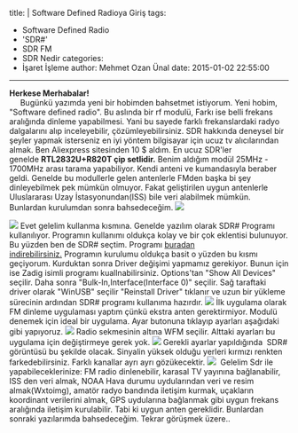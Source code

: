 title: |
  Software Defined Radioya Giriş
tags:
  - Software Defined Radio
  - 'SDR#'
  - SDR FM
  - SDR Nedir
categories:
  - İşaret İşleme
author: Mehmet Ozan Ünal
date: 2015-01-02 22:55:00
---
**Herkese Merhabalar!**  
     Bugünkü yazımda yeni bir hobimden bahsetmet istiyorum. Yeni hobim, "Software defined radio". Bu aslında bir rf modulü, Farkı ise belli frekans aralığında dinleme yapabilmesi. Yani bu sayede farklı frekanslardaki radyo dalgalarını alıp inceleyebilir, çözümleyebilirsiniz. SDR hakkında deneysel bir şeyler yapmak isterseniz en iyi yöntem bilgisayar için ucuz tv alıcılarından almak. <a name="more"></a>Ben Aliexpress sitesinden 10 $ aldım. En ucuz SDR'ler genelde **RTL2832U+R820T çip setlidir.** Benim aldığım modül 25MHz - 1700MHz arası tarama yapabiliyor. Kendi anteni ve kumandasıyla beraber geldi. Genelde bu modullerle gelen antenlerle FMden başka bi şey dinleyebilmek pek mümkün olmuyor. Fakat geliştirilen uygun antenlerle Uluslararası Uzay İstasyonundan(ISS) bile veri alabilmek mümkün. Bunlardan kurulumdan sonra bahsedeceğim.
[![](http://1.bp.blogspot.com/-Zs-kbF0uC2U/VKX6zgnujoI/AAAAAAAAGWg/DqFsmZCoRq4/s1600/image.jpg)](http://1.bp.blogspot.com/-Zs-kbF0uC2U/VKX6zgnujoI/AAAAAAAAGWg/DqFsmZCoRq4/s1600/image.jpg)

[![](http://2.bp.blogspot.com/-0hbwFHwKuKg/VKX6y4BUu6I/AAAAAAAAGWY/N18flG1Ijb0/s1600/IMG_20150102_033917.jpg)](http://2.bp.blogspot.com/-0hbwFHwKuKg/VKX6y4BUu6I/AAAAAAAAGWY/N18flG1Ijb0/s1600/IMG_20150102_033917.jpg)
Evet gelelim kullanma kısmına. Genelde yazılım olarak SDR# Programı kullanılıyor. Programın kullanımı oldukça kolay ve bir çok eklentisi bulunuyor. Bu yüzden ben de SDR# seçtim. Programı [buradan indirebilirsiniz.](http://sdrsharp.com/#download) Programın kurulumu oldukça basit o yüzden bu kısmı geçiyorum. Kurduktan sonra Driver değişimi yapmamız gerekiyor. Bunun için ise Zadig isimli programı kuallnabilirsiniz. Options'tan "Show All Devices" seçilir. Daha sonra "Bulk-In,Interface(Interface 0)" seçilir. Sağ taraftaki driver olarak "WinUSB" seçilir "Reinstall Driver" tıklanır ve uzun bir yükleme sürecinin ardından SDR# programı kullanıma hazırdır.
[![](http://2.bp.blogspot.com/-F_xCxZ75r9s/VKX3u12Ir9I/AAAAAAAAGV8/YAZKHWAr-v8/s1600/9.PNG)](http://2.bp.blogspot.com/-F_xCxZ75r9s/VKX3u12Ir9I/AAAAAAAAGV8/YAZKHWAr-v8/s1600/9.PNG)
İlk uygulama olarak FM dinleme uygulaması yaptım çünkü ekstra anten gerektirmiyor. Modulü denemek için ideal bir uygulama. Ayar butonuna tıklayıp ayarları aşağıdaki gibi yapıyoruz.
[![](http://1.bp.blogspot.com/-XOHN-zCrE3Q/VKX3siViEEI/AAAAAAAAGVg/OuhlpJHD7Zg/s1600/1.PNG)](http://1.bp.blogspot.com/-XOHN-zCrE3Q/VKX3siViEEI/AAAAAAAAGVg/OuhlpJHD7Zg/s1600/1.PNG)
Radio sekmesinin altına WFM seçilir. Alttaki ayarları bu uygulama için değiştirmeye gerek yok.
[![](http://2.bp.blogspot.com/-eYoALLjPkzM/VKX3s1H_djI/AAAAAAAAGVk/GRqjeP63n9w/s1600/2.PNG)](http://2.bp.blogspot.com/-eYoALLjPkzM/VKX3s1H_djI/AAAAAAAAGVk/GRqjeP63n9w/s1600/2.PNG)
Gerekli ayarlar yapıldığında  SDR# görüntüsü bu şekilde olacak. Sinyalin yüksek olduğu yerleri kırmızı renkten farkedebilirsiniz. Farklı kanallar ayrı ayrı gözükecektir.
[![](http://3.bp.blogspot.com/-twmiINwRyXE/VKX3wAY-ChI/AAAAAAAAGWI/AqZzk8tUxsk/s1600/3.PNG)](http://3.bp.blogspot.com/-twmiINwRyXE/VKX3wAY-ChI/AAAAAAAAGWI/AqZzk8tUxsk/s1600/3.PNG) 
Gelelim Sdr ile yapabileceklerinize: FM radio dinlenebilir, karasal TV yayınına bağlanabilir, ISS den veri almak, NOAA Hava durumu uydularından veri ve resim almak(Wxtoimg), amatör radyo bandında iletişim kurmak, uçakların koordinant verilerini almak, GPS uydularına bağlanmak gibi uygun frekans aralığında iletişim kurulabilir. Tabi ki uygun anten gereklidir. Bunlardan sonraki yazılarımda bahsedeceğim. Tekrar görüşmek üzere..